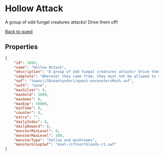 # Hollow Attack

A group of odd fungal creatures attacks! Drive them off!

[Back to quest](../quests.md)

## Properties

```json
{
    "id": 1894,
    "name": "Hollow Attack",
    "description": "A group of odd fungal creatures attacks! Drive them off!",
    "complete": "Wherever they came from, they must not be allowed to reach the mainland!",
    "swf": "towns\/3Oceantyndur\/quest-encountersMush.swf",
    "swfX": "none",
    "maxSilver": 0,
    "maxGold": 5000,
    "maxGems": 0,
    "maxExp": 50000,
    "minTime": 0,
    "counter": 0,
    "extra": "",
    "dailyIndex": 0,
    "dailyReward": 0,
    "monsterMinLevel": 0,
    "monsterMaxLevel": 100,
    "monsterType": "hollow and mushrooms",
    "monsterGroupSwf": "mset-riftnorthlands-r1.swf"
}
```

